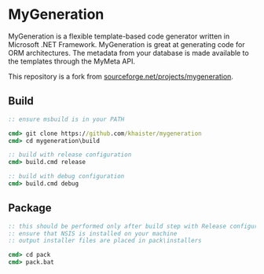# MyGeneration

MyGeneration is a flexible template-based code generator written in Microsoft .NET Framework. MyGeneration is great at generating code for ORM architectures. The metadata from your database is made available to the templates through the MyMeta API.

This repository is a fork from [sourceforge.net/projects/mygeneration](https://sourceforge.net/projects/mygeneration).

## Build

```cmd
:: ensure msbuild is in your PATH

cmd> git clone https://github.com/khaister/mygeneration
cmd> cd mygeneration\build

:: build with release configuration
cmd> build.cmd release

:: build with debug configuration
cmd> build.cmd debug
```

## Package

```cmd
:: this should be performed only after build step with Release configuration
:: ensure that NSIS is installed on your machine
:: output installer files are placed in pack\installers

cmd> cd pack
cmd> pack.bat
```